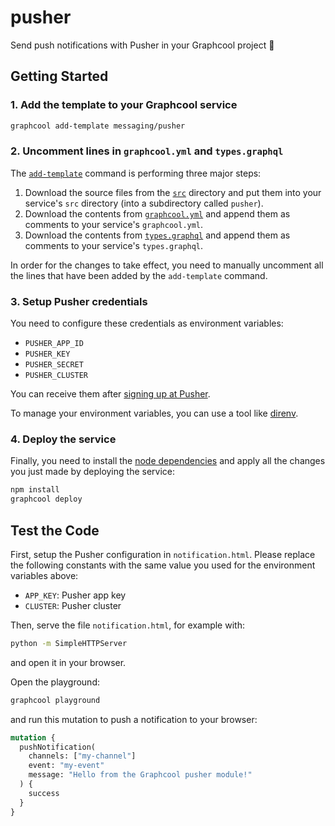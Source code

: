 # pusher

Send push notifications with Pusher in your Graphcool project 🎁

## Getting Started

### 1. Add the template to your Graphcool service

```sh
graphcool add-template messaging/pusher
```

### 2. Uncomment lines in `graphcool.yml` and `types.graphql`

The [`add-template`](https://docs-next.graph.cool/reference/graphcool-cli/commands-aiteerae6l#graphcool-add-template) command is performing three major steps:

1. Download the source files from the [`src`](./src) directory and put them into your service's `src` directory (into a subdirectory called `pusher`).
2. Download the contents from [`graphcool.yml`](./graphcool.yml) and append them as comments to your service's `graphcool.yml`.
3. Download the contents from [`types.graphql`](./types.graphql) and append them as comments to your service's `types.graphql`.

In order for the changes to take effect, you need to manually uncomment all the lines that have been added by the `add-template` command.

### 3. Setup Pusher credentials

You need to configure these credentials as environment variables:

* `PUSHER_APP_ID`
* `PUSHER_KEY`
* `PUSHER_SECRET`
* `PUSHER_CLUSTER`

You can receive them after [signing up at Pusher](https://pusher.com/).

To manage your environment variables, you can use a tool like [direnv](https://direnv.net/).

### 4. Deploy the service

Finally, you need to install the [node dependencies](./package.json#L2) and apply all the changes you just made by deploying the service:

```sh
npm install
graphcool deploy
```

## Test the Code

First, setup the Pusher configuration in `notification.html`. Please replace the following constants with the same value you used for the environment variables above:

* `APP_KEY`: Pusher app key
* `CLUSTER`: Pusher cluster

Then, serve the file `notification.html`, for example with:

```sh
python -m SimpleHTTPServer
```

and open it in your browser.

Open the playground:

```sh
graphcool playground
```

and run this mutation to push a notification to your browser:

```graphql
mutation {
  pushNotification(
    channels: ["my-channel"]
    event: "my-event"
    message: "Hello from the Graphcool pusher module!"
  ) {
    success
  }
}
```
